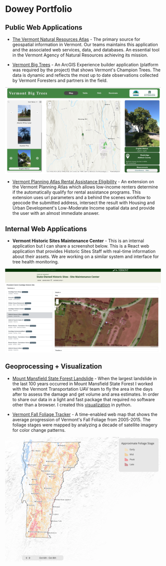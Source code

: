 # Dowey Portfolio

## Public Web Applications
- [The Vermont Natural Resources Atlas](https://anrmaps.vermont.gov/websites/anra5/) - The primary source for geospatial information in Vermont. Our teams maintains this application and the associated web services, data, and databases. An essential tool in the Vermont Agency of Natural Resources achieving its mission.

- [Vermont Big Trees](https://experience.arcgis.com/experience/7637f5256b65454aa123e0c631f1f46a/page/Map/) - An ArcGIS Experience builder application (platform was required by the project) that shows Vermont's Champion Trees. The data is dynamic and reflects the most up to date observations collected by Vermont Foresters and partners in the field.

![Big Trees](https://github.com/CDowey/Portfolio/blob/main/BigTrees.png?raw=true)

- [Vermont Planning Atlas Rental Assistance Eligibility](https://maps.vermont.gov/ACCD/Html5Viewer/index.html?viewer=PlanningAtlas&layerTheme=rental%20assistance%20eligibility&runWorkflow=Rental%20Assistance%20Eligibility) - An extension on the Vermont Planning Atlas which allows low-income renters determine if the automatically qualify for rental assistance programs. This extension uses url parameters and a behind the scenes workflow to geocode the submitted address, intersect the result with Housing and Urban Development's Low-Moderate Income spatial data and provide the user with an almost immediate answer.

## Internal Web Applications
- **Vermont Historic Sites Maintenance Center** - This is an internal application but I can share a screenshot below. This is a React web application that provides Historic Sites Staff with real-time information about their assets. We are working on a similar system and interface for tree health monitoring.

![MaintenanceScreenshot](https://github.com/CDowey/Portfolio/blob/main/SOHS_Maintenance.png?raw=true)

## Geoprocessing + Visualization
- [Mount Mansfield State Forest Landslide](https://github.com/CDowey/CottonBrookLandslide) - When the largest landslide in the last 100 years occurred in Mount Mansfield State Forest I worked with the Vermont Transportation UAV team to fly the area in the days after to assess the damage and get volume and area estimates. In order to share our data in a light and fast package that required no software other than a browser. I created this [visualization](https://cdowey.github.io/CottonBrookLandslide/) in python.

- [Vermont Fall Foliage Tracker](https://accd.maps.arcgis.com/apps/TimeAware/index.html?appid=c6067d30fae846a18522fec0bcc75d1e) - A time-enabled web map that shows the average progression of Vermont's Fall Foliage from 2005-2015. The foliage stages were mapped by analyzing a decade of satellite imagery for color change patterns.

![Foliage Tracker](https://github.com/CDowey/Portfolio/blob/main/Foliage.png?raw=true)
